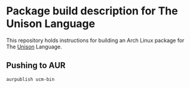 # Package build description for The Unison Language

This repository holds instructions for building an Arch Linux package for The [Unison] Language.

[Unison]: https://www.unisonweb.org

## Pushing to AUR

```
aurpublish ucm-bin
```
